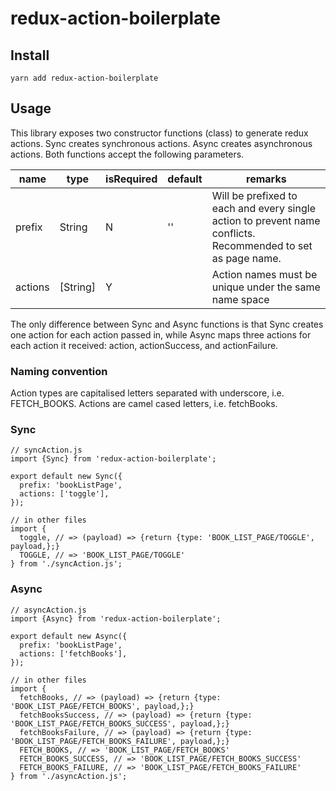 # redux-action-boilerplate

## Install
    yarn add redux-action-boilerplate

## Usage

This library exposes two constructor functions (class) to generate redux actions.
Sync creates synchronous actions. Async creates asynchronous actions.
Both functions accept the following parameters.

|name|type|isRequired|default|remarks|
|--|--|--|--|--|
|prefix|String|N|''|Will be prefixed to each and every single action to prevent name conflicts. Recommended to set as page name.|
|actions|[String]|Y||Action names must be unique under the same name space|

The only difference between Sync and Async functions is that Sync creates one action for each action passed in, while Async maps three actions for each action it received: action, actionSuccess, and actionFailure.

### Naming convention

Action types are capitalised letters separated with underscore, i.e. FETCH_BOOKS.
Actions are camel cased letters, i.e. fetchBooks.

### Sync

    // syncAction.js
    import {Sync} from 'redux-action-boilerplate';
    
    export default new Sync({
      prefix: 'bookListPage',
      actions: ['toggle'],
    });
    
    // in other files
    import {
      toggle, // => (payload) => {return {type: 'BOOK_LIST_PAGE/TOGGLE', payload,};}
      TOGGLE, // => 'BOOK_LIST_PAGE/TOGGLE'
    } from './syncAction.js';

### Async

    // asyncAction.js
    import {Async} from 'redux-action-boilerplate';
    
    export default new Async({
      prefix: 'bookListPage',
      actions: ['fetchBooks'],
    });
    
    // in other files
    import {
      fetchBooks, // => (payload) => {return {type: 'BOOK_LIST_PAGE/FETCH_BOOKS', payload,};}
      fetchBooksSuccess, // => (payload) => {return {type: 'BOOK_LIST_PAGE/FETCH_BOOKS_SUCCESS', payload,};}
      fetchBooksFailure, // => (payload) => {return {type: 'BOOK_LIST_PAGE/FETCH_BOOKS_FAILURE', payload,};}
      FETCH_BOOKS, // => 'BOOK_LIST_PAGE/FETCH_BOOKS'
      FETCH_BOOKS_SUCCESS, // => 'BOOK_LIST_PAGE/FETCH_BOOKS_SUCCESS'
      FETCH_BOOKS_FAILURE, // => 'BOOK_LIST_PAGE/FETCH_BOOKS_FAILURE'
    } from './asyncAction.js';

